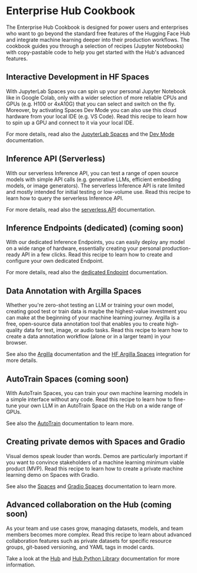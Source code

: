 # Enterprise Hub Cookbook

The Enterprise Hub Cookbook is designed for power users and enterprises who want to go beyond the standard free features of the Hugging Face Hub and integrate machine learning deeper into their production workflows. The cookbook guides you through a selection of recipes (Jupyter Notebooks) with copy-pastable code to help you get started with the Hub's advanced features.

<Youtube id="CPQGBn-yXJQ"/>


## Interactive Development in HF Spaces
With JupyterLab Spaces you can spin up your personal Jupyter Notebook like in Google Colab, only with a wider selection of more reliable CPUs and GPUs (e.g. H100 or 4xA10G) that you can select and switch on the fly. Moreover, by activating Spaces Dev Mode you can also use this cloud hardware from your local IDE (e.g. VS Code). Read this recipe to learn how to spin up a GPU and connect to it via your local IDE.

For more details, read also the [JupyterLab Spaces](https://huggingface.co/docs/hub/spaces-sdks-docker-jupyter) and the [Dev Mode](https://huggingface.co/dev-mode-explorers) documentation.


## Inference API (Serverless)
With our serverless Inference API, you can test a range of open source models with simple API calls (e.g. generative LLMs, efficient embedding models, or image generators). The serverless Inference API is rate limited and mostly intended for initial testing or low-volume use. Read this recipe to learn how to query the serverless Inference API.

For more details, read also the [serverless API](https://huggingface.co/docs/api-inference/index) documentation.


## Inference Endpoints (dedicated)  (coming soon)

With our dedicated Inference Endpoints, you can easily deploy any model on a wide range of hardware, essentially creating your personal production-ready API in a few clicks. Read this recipe to learn how to create and configure your own dedicated Endpoint.

For more details, read also the [dedicated Endpoint](https://huggingface.co/docs/inference-endpoints/index) documentation. 


## Data Annotation with Argilla Spaces

Whether you're zero-shot testing an LLM or training your own model, creating good test or train data is maybe the highest-value investment you can make at the beginning of your machine learning journey. Argilla is a free, open-source data annotation tool that enables you to create high-quality data for text, image, or audio tasks. Read this recipe to learn how to create a data annotation workflow (alone or in a larger team) in your browser.

See also the [Argilla](https://docs.argilla.io/en/latest/) documentation and the [HF Argilla Spaces](https://huggingface.co/docs/hub/spaces-sdks-docker-argilla) integration for more details.


## AutoTrain Spaces  (coming soon)
With AutoTrain Spaces, you can train your own machine learning models in a simple interface without any code. Read this recipe to learn how to fine-tune your own LLM in an AutoTrain Space on the Hub on a wide range of GPUs. 

See also the [AutoTrain](https://huggingface.co/docs/autotrain/index) documentation to learn more.


## Creating private demos with Spaces and Gradio

Visual demos speak louder than words. Demos are particularly important if you want to convince stakeholders of a machine learning minimum viable product (MVP). Read this recipe to learn how to create a private machine learning demo on Spaces with Gradio.

See also the [Spaces](https://huggingface.co/docs/hub/spaces-overview) and [Gradio Spaces](https://huggingface.co/docs/hub/spaces-sdks-gradio) documentation to learn more.


## Advanced collaboration on the Hub  (coming soon)

As your team and use cases grow, managing datasets, models, and team members becomes more complex. Read this recipe to learn about advanced collaboration features such as private datasets for specific resource groups, git-based versioning, and YAML tags in model cards. 

Take a look at the [Hub](https://huggingface.co/docs/hub/index) and [Hub Python Library](https://huggingface.co/docs/huggingface_hub/index) documentation for more information.

